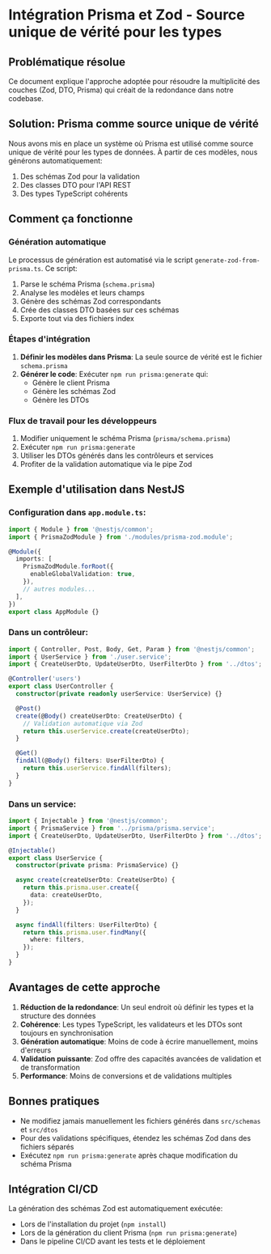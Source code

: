 # Intégration Prisma et Zod - Source unique de vérité pour les types

## Problématique résolue

Ce document explique l'approche adoptée pour résoudre la multiplicité des couches (Zod, DTO, Prisma) qui créait de la redondance dans notre codebase.

## Solution: Prisma comme source unique de vérité

Nous avons mis en place un système où Prisma est utilisé comme source unique de vérité pour les types de données. À partir de ces modèles, nous générons automatiquement:

1. Des schémas Zod pour la validation
2. Des classes DTO pour l'API REST
3. Des types TypeScript cohérents

## Comment ça fonctionne

### Génération automatique

Le processus de génération est automatisé via le script `generate-zod-from-prisma.ts`. Ce script:

1. Parse le schéma Prisma (`schema.prisma`)
2. Analyse les modèles et leurs champs
3. Génère des schémas Zod correspondants
4. Crée des classes DTO basées sur ces schémas
5. Exporte tout via des fichiers index

### Étapes d'intégration

1. **Définir les modèles dans Prisma**: La seule source de vérité est le fichier `schema.prisma`
2. **Générer le code**: Exécuter `npm run prisma:generate` qui:
   - Génère le client Prisma
   - Génère les schémas Zod
   - Génère les DTOs

### Flux de travail pour les développeurs

1. Modifier uniquement le schéma Prisma (`prisma/schema.prisma`)
2. Exécuter `npm run prisma:generate`
3. Utiliser les DTOs générés dans les contrôleurs et services
4. Profiter de la validation automatique via le pipe Zod

## Exemple d'utilisation dans NestJS

### Configuration dans `app.module.ts`:

```typescript
import { Module } from '@nestjs/common';
import { PrismaZodModule } from './modules/prisma-zod.module';

@Module({
  imports: [
    PrismaZodModule.forRoot({
      enableGlobalValidation: true,
    }),
    // autres modules...
  ],
})
export class AppModule {}
```

### Dans un contrôleur:

```typescript
import { Controller, Post, Body, Get, Param } from '@nestjs/common';
import { UserService } from './user.service';
import { CreateUserDto, UpdateUserDto, UserFilterDto } from '../dtos';

@Controller('users')
export class UserController {
  constructor(private readonly userService: UserService) {}

  @Post()
  create(@Body() createUserDto: CreateUserDto) {
    // Validation automatique via Zod
    return this.userService.create(createUserDto);
  }

  @Get()
  findAll(@Body() filters: UserFilterDto) {
    return this.userService.findAll(filters);
  }
}
```

### Dans un service:

```typescript
import { Injectable } from '@nestjs/common';
import { PrismaService } from '../prisma/prisma.service';
import { CreateUserDto, UpdateUserDto, UserFilterDto } from '../dtos';

@Injectable()
export class UserService {
  constructor(private prisma: PrismaService) {}

  async create(createUserDto: CreateUserDto) {
    return this.prisma.user.create({
      data: createUserDto,
    });
  }

  async findAll(filters: UserFilterDto) {
    return this.prisma.user.findMany({
      where: filters,
    });
  }
}
```

## Avantages de cette approche

1. **Réduction de la redondance**: Un seul endroit où définir les types et la structure des données
2. **Cohérence**: Les types TypeScript, les validateurs et les DTOs sont toujours en synchronisation
3. **Génération automatique**: Moins de code à écrire manuellement, moins d'erreurs
4. **Validation puissante**: Zod offre des capacités avancées de validation et de transformation
5. **Performance**: Moins de conversions et de validations multiples

## Bonnes pratiques

- Ne modifiez jamais manuellement les fichiers générés dans `src/schemas` et `src/dtos`
- Pour des validations spécifiques, étendez les schémas Zod dans des fichiers séparés
- Exécutez `npm run prisma:generate` après chaque modification du schéma Prisma

## Intégration CI/CD

La génération des schémas Zod est automatiquement exécutée:
- Lors de l'installation du projet (`npm install`)
- Lors de la génération du client Prisma (`npm run prisma:generate`)
- Dans le pipeline CI/CD avant les tests et le déploiement
